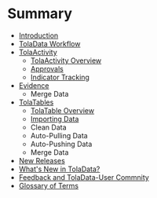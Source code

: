 # Summary

* [Introduction](README.md)
* [TolaData Workflow](workflow.md)
* [TolaActivity](tolaactivity.md)
   * [TolaActivity Overview](tola_activity_overview.md)
   * [Approvals](approvals.md)
   * [Indicator Tracking](indicator_tracking.md)
* [Evidence](evidence.md)
   * Merge Data
* [TolaTables](tolatables.md)
   * [TolaTable Overview](tola_table_overview.md)
   * [Importing Data](tolatables_importing.md)
   * Clean Data
   * Auto-Pulling Data
   * Auto-Pushing Data
   * Merge Data
* [New Releases](new_releases.md)
* [What's New in TolaData?](whats_new_in_toladata.md)
* [Feedback and TolaData-User Commnity](support_and_feedback.md)
* [Glossary of Terms](chapter1md.md)

